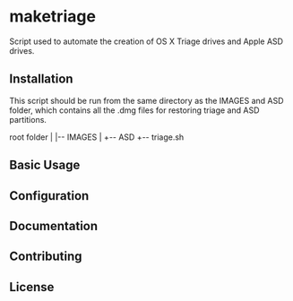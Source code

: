 # maketriage

Script used to automate the creation of OS X Triage drives and Apple ASD drives.

## Installation

This script should be run from the same directory as the IMAGES and ASD folder, which contains all the .dmg files for restoring triage and ASD partitions.


root folder
|   |-- IMAGES
|   +-- ASD
+-- triage.sh


## Basic Usage


## Configuration


## Documentation


## Contributing


## License


